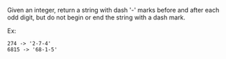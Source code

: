 Given an integer, return a string with dash '-' marks before and after each odd digit, but do not begin or end the string with a dash mark.<br>

Ex:

    274 -> '2-7-4'
    6815 -> '68-1-5'
